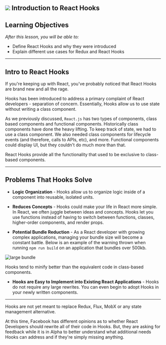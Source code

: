 ## ![](https://ga-dash.s3.amazonaws.com/production/assets/logo-9f88ae6c9c3871690e33280fcf557f33.png) Introduction to React Hooks

## Learning Objectives

*After this lesson, you will be able to:*

* Define React Hooks and why they were introduced
* Explain different use cases for Redux and React Hooks

---

## Intro to React Hooks

If you're keeping up with React, you've probably noticed that React Hooks are brand new and all the rage.

Hooks has been introduced to address a primary complaint of React developers - separation of concern. Essentially, Hooks allow us to use state without writing a class component.

As we previously discussed, `React.js` has two types of components, class based components and functional components. Historically class components have done the heavy lifting. To keep track of state, we had to use a class component. We also needed class components for lifecycle events (and therefore, calls to APIs, etc), and more. Functional components could display UI, but they couldn't do much more than that.

React Hooks provide all the functionality that used to be exclusive to class-based components.

---

## Problems That Hooks Solve

* **Logic Organization** - Hooks allow us to organize logic inside of a component into reusable, isolated units.

* **Reduces Concepts** - Hooks could make your life in React more simple. In React, we often juggle between ideas and concepts. Hooks let you use functions instead of having to switch between functions, classes, higher-order components, and render props.

* **Potential Bundle Reduction** - As a React developer with growing complex applications, managing your bundle size will become a constant battle. Below is an example of the warning thrown when running `npm run build` on an application that bundles over 500kb.

![large bundle](https://res.cloudinary.com/briezh/image/upload/v1556833944/large-bundle_cm6ujo.png)

Hooks tend to minify better than the equivalent code in class-based components.

* **Hooks are Easy to Implement into Existing React Applications** - Hooks do not require any large rewrites. You can even begin to adopt Hooks in your newly written components.

---

Hooks are not yet meant to replace Redux, Flux, MobX or any state management alternative.

At this time, Facebook has different opinions as to whether React Developers should rewrite all of their code in Hooks. But, they are asking for feedback while it is in Alpha to better understand what additional needs Hooks can address and if they're simply missing anything. 
